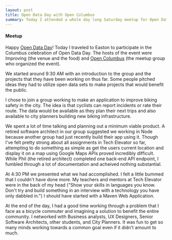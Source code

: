 ```yaml
---
layout: post
title: Open Data Day with Open Columbus 
summary: Today I attended a whole day long Saturday meetup for Open Data Day! 
---
```

#### Meetup
Happy [Open Data Day](https://opendataday.org/)! Today I traveled to Easton to participate in the Columbus celebration of Open Data Day. The hosts of the event were Improving (the venue and the food) and [Open Columbus](https://github.com/SCODEMeetup) (the meetup group who organized the event). 

We started around 9:30 AM with an introduction to the group and the projects that they have been working on thus far. Some people pitched ideas they had to utilize open data sets to make projects that would benefit the public. 

I chose to join a group working to make an application to improve biking safety in the city. The idea is that cyclists can report incidents or rate their route. The data would be available as they plan their next trips and also available to city planners building new biking infrastructure. 

We spent a lot of time talking and planning out a minimum viable product. A retired software architect in our group suggested we working in Node because another group had just recently build their app using it. Though I've felt pretty strong about all assignments in Tech Elevator so far, attempting to do something as simple as get the users current location and display it on a map using Google Maps APIs proved incredibly difficult. While Phil (the retired architect) completed one back-end API endpoint, I fumbled through a lot of documentation and acheived nothing substantial. 

At 4:30 PM we presented what we had accomplished. I felt a little bummed that I couldn't have done more. My teachers and mentors at Tech Elevator were in the back of my head ("Show your skills in languages you know. Don't try and build something in an interview with a technology you have only dabbled in.") I should have started with a Maven Web Application. 

At the end of the day, I had a good time working through a problem that I face as a bicycle commuter and imagining a solution to benefit the entire community. I networked with Business analysts, UX Designers, Senior Software Architects, other students, and City Planners. It was fun to get so many minds working towards a common goal even if it didn't amount to much. 
